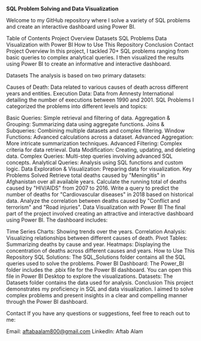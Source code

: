 ****SQL Problem Solving and Data Visualization****

Welcome to my GitHub repository where I solve a variety of SQL problems and create an interactive dashboard using Power BI.

Table of Contents
Project Overview
Datasets
SQL Problems
Data Visualization with Power BI
How to Use This Repository
Conclusion
Contact
Project Overview
In this project, I tackled 70+ SQL problems ranging from basic queries to complex analytical queries. I then visualized the results using Power BI to create an informative and interactive dashboard.

Datasets
The analysis is based on two primary datasets:

Causes of Death: Data related to various causes of death across different years and entities.
Execution Data: Data from Amnesty International detailing the number of executions between 1990 and 2001.
SQL Problems
I categorized the problems into different levels and topics:

Basic Queries: Simple retrieval and filtering of data.
Aggregation & Grouping: Summarizing data using aggregate functions.
Joins & Subqueries: Combining multiple datasets and complex filtering.
Window Functions: Advanced calculations across a dataset.
Advanced Aggregation: More intricate summarization techniques.
Advanced Filtering: Complex criteria for data retrieval.
Data Modification: Creating, updating, and deleting data.
Complex Queries: Multi-step queries involving advanced SQL concepts.
Analytical Queries: Analysis using SQL functions and custom logic.
Data Exploration & Visualization: Preparing data for visualization.
Key Problems Solved
Retrieve total deaths caused by "Meningitis" in Afghanistan over all available years.
Calculate the running total of deaths caused by "HIV/AIDS" from 2007 to 2016.
Write a query to predict the number of deaths for "Cardiovascular diseases" in 2018 based on historical data.
Analyze the correlation between deaths caused by "Conflict and terrorism" and "Road injuries".
Data Visualization with Power BI
The final part of the project involved creating an attractive and interactive dashboard using Power BI. The dashboard includes:

Time Series Charts: Showing trends over the years.
Correlation Analysis: Visualizing relationships between different causes of death.
Pivot Tables: Summarizing deaths by cause and year.
Heatmaps: Displaying the concentration of deaths across different causes and years.
How to Use This Repository
SQL Solutions: The SQL_Solutions folder contains all the SQL queries used to solve the problems.
Power BI Dashboard: The Power_BI folder includes the .pbix file for the Power BI dashboard. You can open this file in Power BI Desktop to explore the visualizations.
Datasets: The Datasets folder contains the data used for analysis.
Conclusion
This project demonstrates my proficiency in SQL and data visualization. I aimed to solve complex problems and present insights in a clear and compelling manner through the Power BI dashboard.

Contact
If you have any questions or suggestions, feel free to reach out to me:

Email: aftabaalam800@gmail.com
LinkedIn: Aftab Alam
